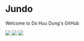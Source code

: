 # Jundo
Welcome to Do Huu Dung's GitHub

![](https://img.shields.io/static/v1?label=Code&message=Python&color=yellow)
![](https://img.shields.io/static/v1?label=Code&message=C/Cpp&color=yellowgreen)
![](https://img.shields.io/static/v1?label=Code&message=C/Cpp&color=<COLOR>)

